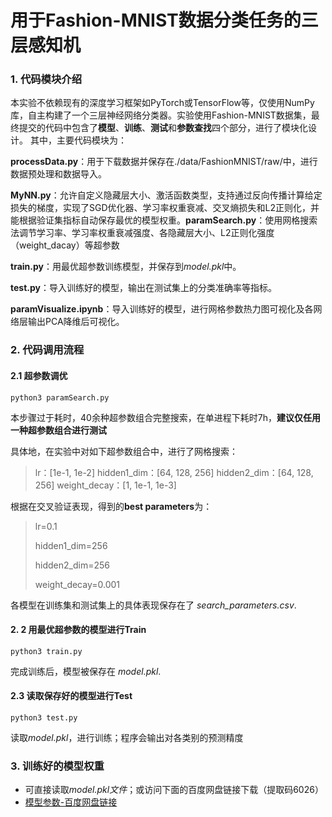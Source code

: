 # 用于Fashion-MNIST数据分类任务的三层感知机
### 1.  代码模块介绍

本实验不依赖现有的深度学习框架如PyTorch或TensorFlow等，仅使用NumPy库，自主构建了一个三层神经网络分类器。实验使用Fashion-MNIST数据集，最终提交的代码中包含了**模型**、**训练**、**测试**和**参数查找**四个部分，进行了模块化设计。 其中，主要代码模块为：

**processData.py**：用于下载数据并保存在./data/FashionMNIST/raw/中，进行数据预处理和数据导入。

**MyNN.py**：允许自定义隐藏层大小、激活函数类型，支持通过反向传播计算给定损失的梯度，实现了SGD优化器、学习率权重衰减、交叉熵损失和L2正则化，并能根据验证集指标自动保存最优的模型权重。**paramSearch.py**：使用网格搜索法调节学习率、学习率权重衰减强度、各隐藏层大小、L2正则化强度（weight_dacay）等超参数

**train.py**：用最优超参数训练模型，并保存到*model.pkl*中。

**test.py**：导入训练好的模型，输出在测试集上的分类准确率等指标。

**paramVisualize.ipynb**：导入训练好的模型，进行网格参数热力图可视化及各网络层输出PCA降维后可视化。

### 2.  代码调用流程

#### 2.1 超参数调优

```
python3 paramSearch.py
```
本步骤过于耗时，40余种超参数组合完整搜索，在单进程下耗时7h，**建议仅任用一种超参数组合进行测试**

具体地，在实验中对如下超参数组合中，进行了网格搜索：

> lr：[1e-1, 1e-2]
> hidden1_dim：[64, 128, 256] 
> hidden2_dim：[64, 128, 256] 
> weight_decay：[1, 1e-1, 1e-3]  

根据在交叉验证表现，得到的**best parameters**为：

> lr=0.1
>
> hidden1_dim=256
>
> hidden2_dim=256
>
> weight_decay=0.001  


各模型在训练集和测试集上的具体表现保存在了 *search_parameters.csv*.

#### 2. 2 用最优超参数的模型进行Train

```
python3 train.py
```
完成训练后，模型被保存在 *model.pkl*.

#### 2.3 读取保存好的模型进行Test

```
python3 test.py
```
读取*model.pkl*，进行训练；程序会输出对各类别的预测精度 

### 3.  训练好的模型权重

- 可直接读取*model.pkl文件*；或访问下面的百度网盘链接下载（提取码6026）
- [模型参数-百度网盘链接](https://pan.baidu.com/s/1rx2ALD49NiAm9BLkOOaCQQ?pwd=6026)
